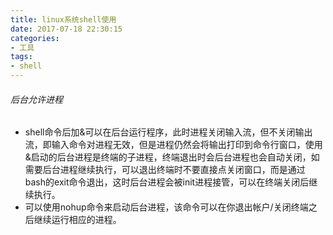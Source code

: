 ```yaml
---
title: linux系统shell使用
date: 2017-07-18 22:30:15
categories:
- 工具
tags:
- shell
---
```


###### 后台允许进程

- shell命令后加&可以在后台运行程序，此时进程关闭输入流，但不关闭输出流，即输入命令对进程无效，但是进程仍然会将输出打印到命令行窗口，使用&启动的后台进程是终端的子进程，终端退出时会后台进程也会自动关闭，如需要后台进程继续执行，可以退出终端时不要直接点关闭窗口，而是通过bash的exit命令退出，这时后台进程会被init进程接管，可以在终端关闭后继续执行。
- 可以使用nohup命令来启动后台进程，该命令可以在你退出帐户/关闭终端之后继续运行相应的进程。


